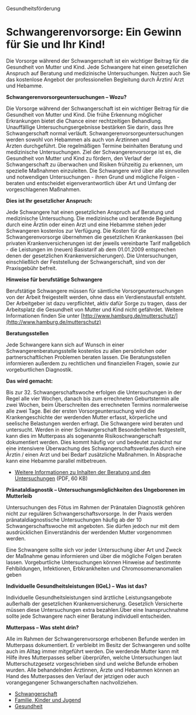 


Gesundheitsförderung

Schwangerenvorsorge: Ein Gewinn für Sie und Ihr Kind!
=====================================================

Die Vorsorge während der Schwangerschaft ist ein wichtiger Beitrag für die Gesundheit von Mutter und Kind. Jede Schwangere hat einen gesetzlichen Anspruch auf Beratung und medizinische Untersuchungen. Nutzen auch Sie das kostenlose Angebot der professionellen Begleitung durch Ärztin/ Arzt und Hebamme.

**Schwangerenvorsorgeuntersuchungen – Wozu?**

Die Vorsorge während der Schwangerschaft ist ein wichtiger Beitrag für die Gesundheit von Mutter und Kind. Die frühe Erkennung möglicher Erkrankungen bietet die Chance einer rechtzeitigen Behandlung. Unauffällige Untersuchungsergebnisse bestärken Sie darin, dass Ihre Schwangerschaft normal verläuft. Schwangerenvorsorgeuntersuchungen werden sowohl von Hebammen als auch von Ärztinnen und Ärzten durchgeführt. Die regelmäßigen Termine beinhalten Beratung und medizinische Untersuchungen. Ziel der Schwangerenvorsorge ist es, die Gesundheit von Mutter und Kind zu fördern, den Verlauf der Schwangerschaft zu überwachen und Risiken frühzeitig zu erkennen, um spezielle Maßnahmen einzuleiten. Die Schwangere wird über alle sinnvollen und notwendigen Untersuchungen - ihren Grund und mögliche Folgen - beraten und entscheidet eigenverantwortlich über Art und Umfang der vorgeschlagenen Maßnahmen.

**Dies ist Ihr gesetzlicher Anspruch:**

Jede Schwangere hat einen gesetzlichen Anspruch auf Beratung und medizinische Untersuchung. Die medizinische und beratende Begleitung durch eine Ärztin oder einen Arzt und eine Hebamme stehen jeder Schwangeren kostenlos zur Verfügung. Die Kosten für die Schwangerenvorsorge übernehmen die gesetzlichen Krankenkassen (bei privaten Krankenversicherungen ist der jeweils vereinbarte Tarif maßgeblich - die Leistungen im (neuen) Basistarif ab dem 01.01.2009 entsprechen denen der gesetzlichen Krankenversicherungen). Die Untersuchungen, einschließlich der Feststellung der Schwangerschaft, sind von der Praxisgebühr befreit.

**Hinweise für berufstätige Schwangere**

Berufstätige Schwangere müssen für sämtliche Vorsorgeuntersuchungen von der Arbeit freigestellt werden, ohne dass ein Verdienstausfall entsteht. Der Arbeitgeber ist dazu verpflichtet, aktiv dafür Sorge zu tragen, dass der Arbeitsplatz die Gesundheit von Mutter und Kind nicht gefährdet. Weitere Informationen finden Sie unter [http://www.hamburg.de/mutterschutz/](http://www.hamburg.de/mutterschutz)

**Beratungsstellen**

Jede Schwangere kann sich auf Wunsch in einer Schwangerenberatungsstelle kostenlos zu allen persönlichen oder partnerschaftlichen Problemen beraten lassen. Die Beratungsstellen informieren außerdem zu rechtlichen und finanziellen Fragen, sowie zur vorgeburtlichen Diagnostik.

**Das wird gemacht:**

Bis zur 32. Schwangerschaftswoche erfolgen die Untersuchungen in der Regel alle vier Wochen, danach bis zum errechneten Geburtstermin alle zwei Wochen, beim Überschreiten des errechneten Termins normalerweise alle zwei Tage. Bei der ersten Vorsorgeuntersuchung wird die Krankengeschichte der werdenden Mutter erfasst, körperliche und seelische Belastungen werden erfragt. Die Schwangere wird beraten und untersucht. Werden in einer Schwangerschaft Besonderheiten festgestellt, kann dies im Mutterpass als sogenannte Risikoschwangerschaft dokumentiert werden. Dies kommt häufig vor und bedeutet zunächst nur eine intensivere Überwachung des Schwangerschaftsverlaufes durch eine Ärztin / einen Arzt und bei Bedarf zusätzliche Maßnahmen. In Absprache kann eine Hebamme parallel mitbetreuen.

* [Weitere Informationen zu Inhalten der Beratung und den Untersuchungen](/resource/blob/33630/586f377f8b5d9fe9856a4e2cc7eb466a/d-beratung-untersuchung-schwangerenvorsorge-data.pdf) (PDF, 60 KB)

**Pränataldiagnostik – Untersuchungsmöglichkeiten des Ungeborenen im Mutterleib**

Untersuchungen des Fötus im Rahmen der Pränatalen Diagnostik gehören nicht zur regulären Schwangerschaftsvorsorge. In der Praxis werden pränataldiagnostische Untersuchungen häufig ab der 10 Schwangerschaftswoche mit angeboten. Sie dürfen jedoch nur mit dem ausdrücklichen Einverständnis der werdenden Mutter vorgenommen werden.

Eine Schwangere sollte sich vor jeder Untersuchung über Art und Zweck der Maßnahme genau informieren und über die mögliche Folgen beraten lassen. Vorgeburtliche Untersuchungen können Hinweise auf bestimmte Fehlbildungen, Infektionen, Erbkrankheiten und Chromosomenanomalien geben

**Individuelle Gesundheitsleistungen (IGeL) – Was ist das?**

Individuelle Gesundheitsleistungen sind ärztliche Leistungsangebote außerhalb der gesetzlichen Krankenversicherung. Gesetzlich Versicherte müssen diese Untersuchungen extra bezahlen.Über eine Inanspruchnahme sollte jede Schwangere nach einer Beratung individuell entscheiden.

**Mutterpass – Was steht drin?**

Alle im Rahmen der Schwangerenvorsorge erhobenen Befunde werden im Mutterpass dokumentiert. Er verbleibt im Besitz der Schwangeren und sollte auch im Alltag immer mitgeführt werden. Die werdende Mutter kann mit Hilfe ihres Mutterpasses selber überprüfen, welche Untersuchungen laut Mutterschutzgesetz vorgeschrieben sind und welche Befunde erhoben wurden. Alle behandelnden Ärztinnen, Ärzte und Hebammen können an Hand des Mutterpasses den Verlauf der jetzigen oder auch vorangegangener Schwangerschaften nachvollziehen.

* [Schwangerschaft](/625042!search?state=H4sIAAAAAAAA_zXMsQrCQBBF0X959RZRJInTKtYp0gWLQScaWHfJzGwhIf9uEFIeLtwFT3a5af6AUokx_N3nXSM_xA204Fg3TQUacGrPLe5rwHty60Q7fgnoUAXMRfQLAgIsq--PYnLdppeczJWntIWRo8n6A3mwxfd9AAAA&ignoreFacets=false)
* [Familie, Kinder und Jugend](/625042!search?state=H4sIAAAAAAAA_zXMsQrCQBBF0X959RariInTKtYp0onFoBMNrLs4M1tIyL8nCCkPF-6EJ7tctXxAuaYU_u7LpoEf4gaasD82TQTdcDjFFvc54D26daIdvwS0iwHfKvoDAQFW1LdHNbms03PJ5spjXsPAyWReAIQwD959AAAA&ignoreFacets=false)
* [Gesundheit](/625042!search?state=H4sIAAAAAAAA_zXMsQqDQBBF0X959RZGRMm0Cakt0oUUQxwTYbNLZmaLIP67IlgeLtwZA7vcNH9BqcQYdt_zoZFf4gaaUbddV4EeaM5Ni-cS8JncetGe3wI6VQG_IvoHAQGW1Y9HMblu00tO5spT2sLI0WRZAaFQzd19AAAA&ignoreFacets=false)

